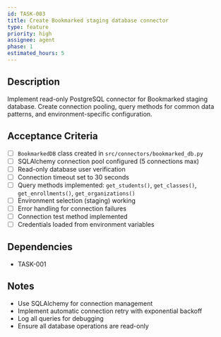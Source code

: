 ```yaml
---
id: TASK-003
title: Create Bookmarked staging database connector
type: feature
priority: high
assignee: agent
phase: 1
estimated_hours: 5
---
```


## Description
Implement read-only PostgreSQL connector for Bookmarked staging database. Create connection pooling, query methods for common data patterns, and environment-specific configuration.

## Acceptance Criteria
- [ ] `BookmarkedDB` class created in `src/connectors/bookmarked_db.py`
- [ ] SQLAlchemy connection pool configured (5 connections max)
- [ ] Read-only database user verification
- [ ] Connection timeout set to 30 seconds
- [ ] Query methods implemented: `get_students()`, `get_classes()`, `get_enrollments()`, `get_organizations()`
- [ ] Environment selection (staging) working
- [ ] Error handling for connection failures
- [ ] Connection test method implemented
- [ ] Credentials loaded from environment variables

## Dependencies
- TASK-001

## Notes
- Use SQLAlchemy for connection management
- Implement automatic connection retry with exponential backoff
- Log all queries for debugging
- Ensure all database operations are read-only
